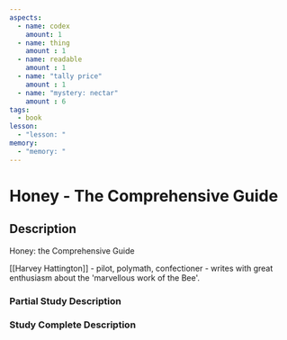 ```yaml
---
aspects: 
  - name: codex
    amount: 1
  - name: thing
    amount : 1
  - name: readable
    amount : 1
  - name: "tally price"
    amount : 1
  - name: "mystery: nectar"
    amount : 6
tags:
  - book
lesson:
  - "lesson: "
memory:
  - "memory: "
---
```


# Honey - The Comprehensive Guide

## Description
Honey: the Comprehensive Guide

[[Harvey Hattington]] - pilot, polymath, confectioner - writes with great enthusiasm about the 'marvellous work of the Bee'.
### Partial Study Description

### Study Complete Description
